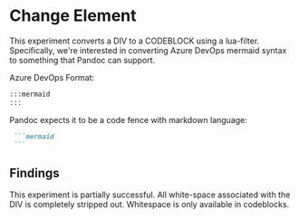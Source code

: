 # Change Element

This experiment converts a DIV to a CODEBLOCK using a lua-filter. Specifically, we're interested in 
converting Azure DevOps mermaid syntax to something that Pandoc can support.

Azure DevOps Format:

```markdown
:::mermaid
:::
```

Pandoc expects it to be a code fence with markdown language:

~~~markdown
 ```mermaid
 ```
~~~

## Findings

This experiment is partially successful. All white-space associated with the DIV is completely stripped out. Whitespace is only available in codeblocks.
